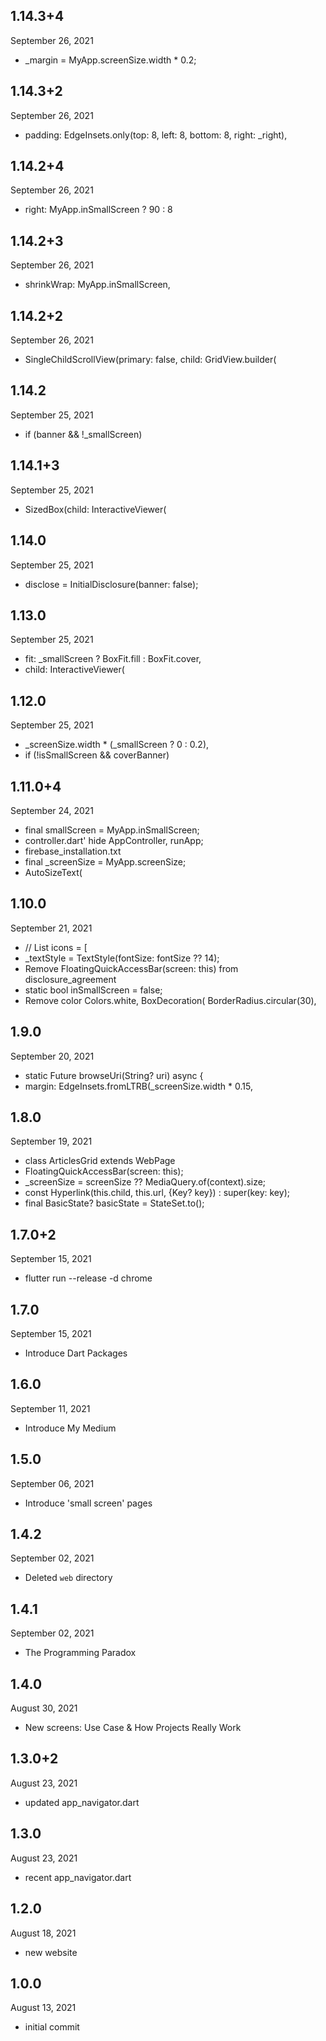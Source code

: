 
## 1.14.3+4
 September 26, 2021
- _margin = MyApp.screenSize.width * 0.2;

## 1.14.3+2
 September 26, 2021
- padding: EdgeInsets.only(top: 8, left: 8, bottom: 8, right: _right),

## 1.14.2+4
 September 26, 2021
- right: MyApp.inSmallScreen ? 90 : 8

## 1.14.2+3
 September 26, 2021
- shrinkWrap: MyApp.inSmallScreen,

## 1.14.2+2
 September 26, 2021
- SingleChildScrollView(primary: false, child: GridView.builder(

## 1.14.2
 September 25, 2021
- if (banner && !_smallScreen)

## 1.14.1+3
 September 25, 2021
- SizedBox(child: InteractiveViewer(

## 1.14.0
 September 25, 2021
- disclose = InitialDisclosure(banner: false);

## 1.13.0
 September 25, 2021
- fit: _smallScreen ? BoxFit.fill : BoxFit.cover,
- child: InteractiveViewer(

## 1.12.0
 September 25, 2021
- _screenSize.width * (_smallScreen ? 0 : 0.2),
- if (!isSmallScreen && coverBanner)

## 1.11.0+4
 September 24, 2021
- final smallScreen = MyApp.inSmallScreen;
- controller.dart' hide AppController, runApp;
- firebase_installation.txt
- final _screenSize = MyApp.screenSize;
- AutoSizeText(

## 1.10.0
 September 21, 2021
- // List<IconData> icons = [
- _textStyle = TextStyle(fontSize: fontSize ?? 14);
- Remove FloatingQuickAccessBar(screen: this) from disclosure_agreement
- static bool inSmallScreen = false;
- Remove color  Colors.white, BoxDecoration( BorderRadius.circular(30),

## 1.9.0
 September 20, 2021
- static Future<bool> browseUri(String? uri) async {
- margin: EdgeInsets.fromLTRB(_screenSize.width * 0.15,

## 1.8.0
 September 19, 2021
- class ArticlesGrid extends WebPage<ArticlesGrid>
- FloatingQuickAccessBar(screen: this);
- _screenSize = screenSize ?? MediaQuery.of(context).size;
- const Hyperlink(this.child, this.url, {Key? key}) : super(key: key);
- final BasicState? basicState = StateSet.to<BasicState>();

## 1.7.0+2
 September 15, 2021
- flutter run --release -d chrome

## 1.7.0
 September 15, 2021
- Introduce Dart Packages

## 1.6.0
 September 11, 2021
- Introduce My Medium

## 1.5.0
 September 06, 2021
- Introduce 'small screen' pages

## 1.4.2
 September 02, 2021
- Deleted `web` directory

## 1.4.1
 September 02, 2021
- The Programming Paradox

## 1.4.0
 August 30, 2021
- New screens: Use Case & How Projects Really Work

## 1.3.0+2
 August 23, 2021
- updated app_navigator.dart

## 1.3.0
 August 23, 2021
- recent app_navigator.dart

## 1.2.0
 August 18, 2021
- new website

## 1.0.0
 August 13, 2021
- initial commit